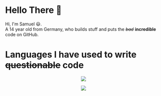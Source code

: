 # Hello There 👋

Hi, I'm Samuel 😃.  
A 14 year old from Germany, who builds stuff and puts the ~~*bad*~~ **incredible** code on GitHub.


  
# Languages I have used to write ~~questionable~~ code
<div align="center">
  <img src="https://github-readme-stats.vercel.app/api/top-langs/?username=ExtinctAxolotl&theme=onedark", href="https://github.com/ExtinctAxolotl">
</div>  
<p>
  
  
  
  
  
</p>

<div align="center">
  <img src="https://github-readme-stats.vercel.app/api?username=ExtinctAxolotl&show_icons=true&theme=onedark", href="https://github.com/ExtinctAxolotl">
</div>

